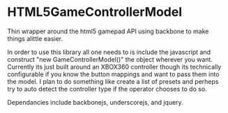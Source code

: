 HTML5GameControllerModel
========================

Thin wrapper around the html5 gamepad API using backbone to make things alittle easier.



In order to use this library all one needs to is include the javascript and construct "new GameControllerModel()" the object
wherever you want.  Currently its just built around an XBOX360 controller though its technically configurable if you know the button mappings and want to pass them into the model.  I plan to do something like create a list of presets and perheps try to auto detect the controller type if the operator chooses to do so.

Dependancies include backbonejs, underscorejs, and jquery.
